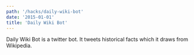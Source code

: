 ```yaml
---
path: '/hacks/daily-wiki-bot'
date: '2015-01-01'
title: 'Daily Wiki Bot'
---
```


Daily Wiki Bot is a twitter bot. It tweets historical facts which it draws from Wikipedia.
